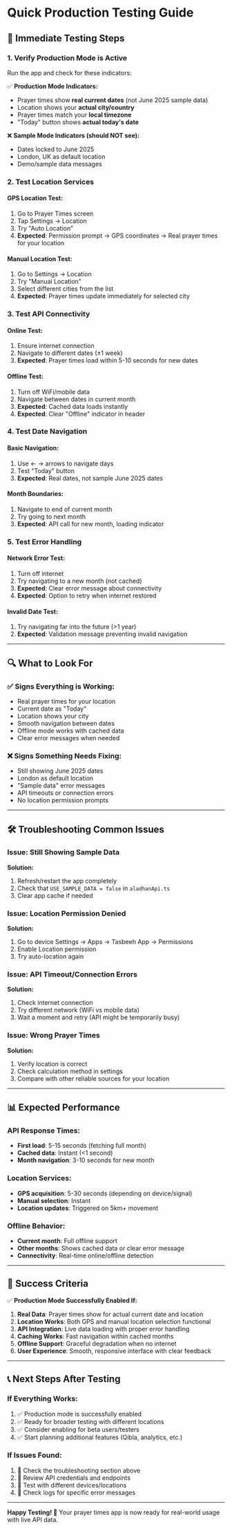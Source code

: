 # Quick Production Testing Guide

## 🚀 **Immediate Testing Steps**

### **1. Verify Production Mode is Active**

Run the app and check for these indicators:

✅ **Production Mode Indicators:**
- Prayer times show **real current dates** (not June 2025 sample data)
- Location shows your **actual city/country** 
- Prayer times match your **local timezone**
- "Today" button shows **actual today's date**

❌ **Sample Mode Indicators (should NOT see):**
- Dates locked to June 2025
- London, UK as default location
- Demo/sample data messages

### **2. Test Location Services**

#### **GPS Location Test:**
1. Go to Prayer Times screen
2. Tap Settings → Location
3. Try "Auto Location" 
4. **Expected**: Permission prompt → GPS coordinates → Real prayer times for your location

#### **Manual Location Test:**
1. Go to Settings → Location 
2. Try "Manual Location"
3. Select different cities from the list
4. **Expected**: Prayer times update immediately for selected city

### **3. Test API Connectivity**

#### **Online Test:**
1. Ensure internet connection
2. Navigate to different dates (±1 week)
3. **Expected**: Prayer times load within 5-10 seconds for new dates

#### **Offline Test:**
1. Turn off WiFi/mobile data
2. Navigate between dates in current month
3. **Expected**: Cached data loads instantly
4. **Expected**: Clear "Offline" indicator in header

### **4. Test Date Navigation**

#### **Basic Navigation:**
1. Use ← → arrows to navigate days
2. Test "Today" button
3. **Expected**: Real dates, not sample June 2025 dates

#### **Month Boundaries:**
1. Navigate to end of current month
2. Try going to next month
3. **Expected**: API call for new month, loading indicator

### **5. Test Error Handling**

#### **Network Error Test:**
1. Turn off internet
2. Try navigating to a new month (not cached)
3. **Expected**: Clear error message about connectivity
4. **Expected**: Option to retry when internet restored

#### **Invalid Date Test:**
1. Try navigating far into the future (>1 year)
2. **Expected**: Validation message preventing invalid navigation

---

## 🔍 **What to Look For**

### ✅ **Signs Everything is Working:**
- Real prayer times for your location
- Current date as "Today"
- Location shows your city
- Smooth navigation between dates
- Offline mode works with cached data
- Clear error messages when needed

### ❌ **Signs Something Needs Fixing:**
- Still showing June 2025 dates
- London as default location
- "Sample data" error messages
- API timeouts or connection errors
- No location permission prompts

---

## 🛠 **Troubleshooting Common Issues**

### **Issue: Still Showing Sample Data**
**Solution:** 
1. Refresh/restart the app completely
2. Check that `USE_SAMPLE_DATA = false` in `aladhanApi.ts`
3. Clear app cache if needed

### **Issue: Location Permission Denied**
**Solution:**
1. Go to device Settings → Apps → Tasbeeh App → Permissions
2. Enable Location permission
3. Try auto-location again

### **Issue: API Timeout/Connection Errors**
**Solution:**
1. Check internet connection
2. Try different network (WiFi vs mobile data)
3. Wait a moment and retry (API might be temporarily busy)

### **Issue: Wrong Prayer Times**
**Solution:**
1. Verify location is correct
2. Check calculation method in settings
3. Compare with other reliable sources for your location

---

## 📊 **Expected Performance**

### **API Response Times:**
- **First load**: 5-15 seconds (fetching full month)
- **Cached data**: Instant (<1 second)
- **Month navigation**: 3-10 seconds for new month

### **Location Services:**
- **GPS acquisition**: 5-30 seconds (depending on device/signal)
- **Manual selection**: Instant
- **Location updates**: Triggered on 5km+ movement

### **Offline Behavior:**
- **Current month**: Full offline support
- **Other months**: Shows cached data or clear error message
- **Connectivity**: Real-time online/offline detection

---

## 🎯 **Success Criteria**

✅ **Production Mode Successfully Enabled If:**

1. **Real Data**: Prayer times show for actual current date and location
2. **Location Works**: Both GPS and manual location selection functional
3. **API Integration**: Live data loading with proper error handling
4. **Caching Works**: Fast navigation within cached months
5. **Offline Support**: Graceful degradation when no internet
6. **User Experience**: Smooth, responsive interface with clear feedback

---

## 📞 **Next Steps After Testing**

### **If Everything Works:**
1. ✅ Production mode is successfully enabled
2. ✅ Ready for broader testing with different locations
3. ✅ Consider enabling for beta users/testers
4. ✅ Start planning additional features (Qibla, analytics, etc.)

### **If Issues Found:**
1. 🔧 Check the troubleshooting section above
2. 🔧 Review API credentials and endpoints
3. 🔧 Test with different devices/locations
4. 🔧 Check logs for specific error messages

---

**Happy Testing! 🚀** Your prayer times app is now ready for real-world usage with live API data. 